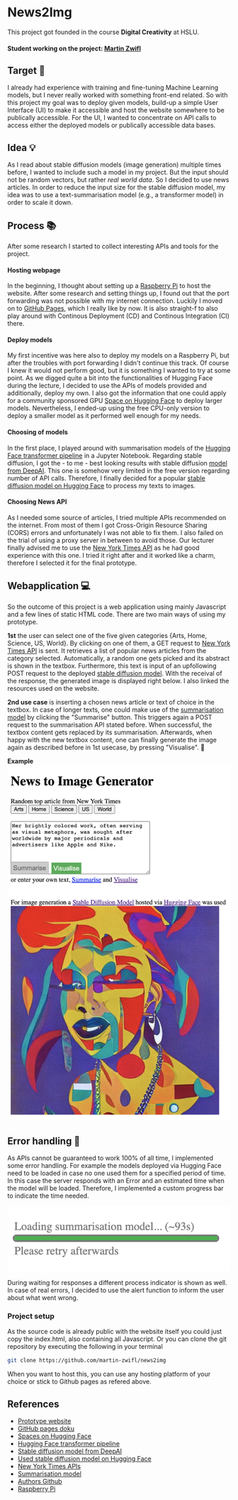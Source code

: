# News2Img
This project got founded in the course **Digital Creativity** at HSLU.

#### Student working on the project: [Martin Zwifl](https://github.com/martin-zwifl)

## Target :dart:
I already had experience with training and fine-tuning Machine Learning models, but I never really worked with something front-end related. So with this project my goal was to deploy given models, build-up a simple User Interface (UI) to make it accessible and host the website somewhere to be publically accessible. For the UI, I wanted to concentrate on API calls to access either the deployed models or publically accessible data bases.

## Idea :bulb:
As I read about stable diffusion models (image generation) multiple times before, I wanted to include such a model in my project. But the input should not be random vectors, but rather *real world data*. So I decided to use news articles. In order to reduce the input size for the stable diffusion model, my idea was to use a text-summarisation model (e.g., a transformer model) in order to scale it down.

## Process :books:
After some research I started to collect interesting APIs and tools for the project.

#### Hosting webpage
In the beginning, I thought about setting up a [Raspberry Pi](https://www.raspberrypi.com/) to host the website. After some research and setting things up, I found out that the port forwarding was not possible with my internet connection. Luckily I moved on to [GitHub Pages](https://pages.github.com/), which I really like by now. It is also straight-f to also play around with Continous Deployment (CD) and Continous Integration (CI) there.

#### Deploy models
My first incentive was here also to deploy my models on a Raspberry Pi, but after the troubles with port forwarding I didn't continue this track. Of course I knew it would not perform good, but it is something I wanted to try at some point.
As we digged quite a bit into the functionalities of Hugging Face during the lecture, I decided to use the APIs of models provided and additionally, deploy my own. I also got the information that one could apply for a community sponsored GPU [Space on Hugging Face](https://huggingface.co/docs/hub/spaces-gpus) to deploy larger models. Nevertheless, I ended-up using the free CPU-only version to deploy a smaller model as it performed well enough for my needs.

#### Choosing of models
In the first place, I played around with summarisation models of the [Hugging Face transformer pipeline](https://huggingface.co/docs/transformers/main_classes/pipelines#transformers.pipeline:~:text=%23%20%7B%22text%22%3A%20....%7D%0A%20%20%20%20%23%20....-,transformers.pipeline,-%3C) in a Jupyter Notebook. Regarding stable diffusion, I got the  - to me - best looking results with stable diffusion [model from DeepAI](https://deepai.org/machine-learning-model/stable-diffusion). This one is somehow very limited in the free version regarding number of API calls. Therefore, I finally decided for a popular [stable diffusion model on Hugging Face](https://huggingface.co/runwayml/stable-diffusion-v1-5) to process my texts to images.

#### Choosing News API
As I needed some source of articles, I tried multiple APIs recommended on the internet. From most of them I got Cross-Origin Resource Sharing (CORS) errors and unfortunately I was not able to fix them. I also failed on the trial of using a proxy server in between to avoid those. Our lecturer finally advised me to use the [New York Times API](https://developer.nytimes.com/apis) as he had good experience with this one. I tried it right after and it worked like a charm, therefore I selected it for the final prototype.

## Webapplication :computer:
So the outcome of this project is a web application using mainly Javascript and a few lines of static HTML code.
There are two main ways of using my prototype. 

**1st** the user can select one of the five given categories {Arts, Home, Science, US, World}. By clicking on one of them, a GET request to [New York Times API](https://developer.nytimes.com/docs/most-popular-product/1/overview) is sent. It retrieves a list of popular news articles from the category selected. Automatically, a random one gets picked and its abstract is shown in the textbox. Furthermore, this text is input of an upfollowing POST request to the deployed [stable diffusion model](https://huggingface.co/runwayml/stable-diffusion-v1-5). With the receival of the response, the generated image is displayed right below. I also linked the resources used on the website.

**2nd use case** is inserting a chosen news article or text of choice in the textbox. In case of longer texts, one could make use of the [summarisation model](https://huggingface.co/pszemraj/long-t5-tglobal-base-16384-book-summary) by clicking the "Summarise" button. This triggers again a POST request to the summarisation API stated before. When successful, the textbox content gets replaced by its summarisation. Afterwards, when happy with the new textbox content, one can finally generate the image again as described before in 1st usecase, by pressing "Visualise". :tada:

**Example**
![Example result](./Screenshots/example.png)

## Error handling :electric_plug:
As APIs cannot be guaranteed to work 100% of all time, I implemented some error handling. For example the models deployed via Hugging Face need to be loaded in case no one used them for a specified period of time. In this case the server responds with an Error and an estimated time when the model will be loaded. Therefore, I implemented a custom progress bar to indicate the time needed.

![Example loading indicator](./Screenshots/loading.png)

During waiting for responses a different process indicator is shown as well.
In case of real errors, I decided to use the alert function to inform the user about what went wrong.

### Project setup
As the source code is already public with the website itself you could just copy the index.html, also containing all Javascript. Or you can clone the git repository by executing the following in your terminal
```sh
git clone https://github.com/martin-zwifl/news2img
```
When you want to host this, you can use any hosting platform of your choice or stick to Github pages as refered above.


## References
* [Prototype website](https://martin-zwifl.github.io/news2img/)
* [GitHub pages doku](https://pages.github.com/)
* [Spaces on Hugging Face](https://huggingface.co/docs/hub/spaces-gpus)
* [Hugging Face transformer pipeline](https://huggingface.co/docs/transformers/main_classes/pipelines#transformers.pipeline:~:text=%23%20%7B%22text%22%3A%20....%7D%0A%20%20%20%20%23%20....-,transformers.pipeline,-%3C)
* [Stable diffusion model from DeepAI](https://deepai.org/machine-learning-model/stable-diffusion)
* [Used stable diffusion model on Hugging Face](https://huggingface.co/runwayml/stable-diffusion-v1-5)
* [New York Times APIs](https://developer.nytimes.com/apis)
* [Summarisation model](https://huggingface.co/pszemraj/long-t5-tglobal-base-16384-book-summary)
* [Authors Github](https://github.com/martin-zwifl)
* [Raspberry Pi](https://www.raspberrypi.com/)